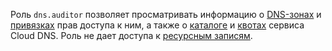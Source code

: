 Роль `dns.auditor` позволяет просматривать информацию о [DNS-зонах](../../dns/concepts/dns-zone.md) и [привязках](../../iam/concepts/access-control/index.md#access-bindings) прав доступа к ним, а также о [каталоге](../../resource-manager/concepts/resources-hierarchy.md#folder) и [квотах](../../dns/concepts/limits.md#cloud-dns-quotas) сервиса Cloud DNS. Роль не дает доступа к [ресурсным записям](../../dns/concepts/resource-record.md).